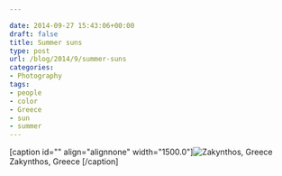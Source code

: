 ```yaml
---

date: 2014-09-27 15:43:06+00:00
draft: false
title: Summer suns
type: post
url: /blog/2014/9/summer-suns
categories:
- Photography
tags:
- people
- color
- Greece
- sun
- summer
---
```


[caption id="" align="alignnone" width="1500.0"]![ Zakynthos, Greece ](/images/2014-09-27-20149summer-suns/image-asset.jpeg)
 Zakynthos, Greece [/caption]
